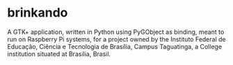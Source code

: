 # brinkando
A GTK+ application, written in Python using PyGObject as binding, meant to run on Raspberry Pi systems, for a project owned by the Instituto Federal de Educação, Ciência e Tecnologia de Brasília, Campus Taguatinga, a College institution situated at Brasilia, Brasil.
